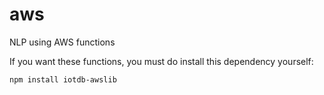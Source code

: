 # aws

NLP using AWS functions

If you want these functions, you must do install this dependency yourself:

    npm install iotdb-awslib
